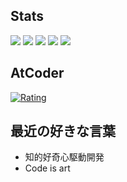 ## Stats

![](http://github-profile-summary-cards.vercel.app/api/cards/profile-details?username=rako&theme=gruvbox)
![](http://github-profile-summary-cards.vercel.app/api/cards/repos-per-language?username=rako&theme=gruvbox)
![](http://github-profile-summary-cards.vercel.app/api/cards/most-commit-language?username=rako&theme=gruvbox)
![](http://github-profile-summary-cards.vercel.app/api/cards/stats?username=rako&theme=gruvbox)
![](http://github-profile-summary-cards.vercel.app/api/cards/productive-time?username=rako&theme=gruvbox&utcOffset=9)

## AtCoder

[![Rating](https://badgen.org/img/atcoder/rako1/rating/algorithm?style=flat)](https://atcoder.jp/users/rako1?contestType=algo)

## 最近の好きな言葉

- 知的好奇心駆動開発
- Code is art
